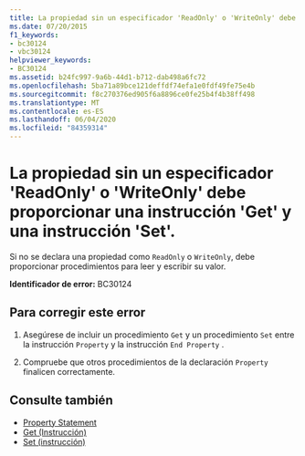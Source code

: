 ```yaml
---
title: La propiedad sin un especificador 'ReadOnly' o 'WriteOnly' debe proporcionar una instrucción 'Get' y una instrucción 'Set'.
ms.date: 07/20/2015
f1_keywords:
- bc30124
- vbc30124
helpviewer_keywords:
- BC30124
ms.assetid: b24fc997-9a6b-44d1-b712-dab498a6fc72
ms.openlocfilehash: 5ba71a89bce121deffdf74efa1e0fdf49fe75e4b
ms.sourcegitcommit: f8c270376ed905f6a8896ce0fe25b4f4b38ff498
ms.translationtype: MT
ms.contentlocale: es-ES
ms.lasthandoff: 06/04/2020
ms.locfileid: "84359314"
---
```

# <a name="property-without-a-readonly-or-writeonly-specifier-must-provide-both-a-get-and-a-set"></a>La propiedad sin un especificador 'ReadOnly' o 'WriteOnly' debe proporcionar una instrucción 'Get' y una instrucción 'Set'.
Si no se declara una propiedad como `ReadOnly` o `WriteOnly`, debe proporcionar procedimientos para leer y escribir su valor.  
  
 **Identificador de error:** BC30124  
  
## <a name="to-correct-this-error"></a>Para corregir este error  
  
1. Asegúrese de incluir un procedimiento `Get` y un procedimiento `Set` entre la instrucción `Property` y la instrucción `End Property` .  
  
2. Compruebe que otros procedimientos de la declaración `Property` finalicen correctamente.  
  
## <a name="see-also"></a>Consulte también

- [Property Statement](../language-reference/statements/property-statement.md)
- [Get (Instrucción)](../language-reference/statements/get-statement.md)
- [Set (instrucción)](../language-reference/statements/set-statement.md)
